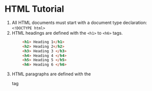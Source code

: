 # HTML Tutorial

1. All HTML documents must start with a document type declaration: ```<!DOCTYPE html>```
2. HTML headings are defined with the ```<h1>``` to ```<h6>``` tags.
```html
        <h1> Heading 1</h1>
        <h2> Heading 2</h2>
        <h3> Heading 3 </h3>
        <h4> Heading 4 </h4>
        <h5> Heading 5 </h5>
        <h6> Heading 6 </h6>
```
3. HTML paragraphs are defined with the <p> tag

```html

```
